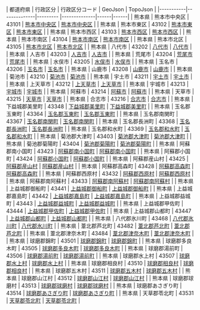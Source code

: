 | 都道府県 | 行政区分 | 行政区分コード | GeoJson | TopoJson |
|-----------|--------------|--------- |--------------|------|------|
| 熊本県 | 熊本市中央区 | 43101 | [熊本市中央区](/geojson/cities/43/43101.json) | [熊本市中央区](/topojson/cities/43/43101.topojson) |
| 熊本県 | 熊本市東区 | 43102 | [熊本市東区](/geojson/cities/43/43102.json) | [熊本市東区](/topojson/cities/43/43102.topojson) |
| 熊本県 | 熊本市西区 | 43103 | [熊本市西区](/geojson/cities/43/43103.json) | [熊本市西区](/topojson/cities/43/43103.topojson) |
| 熊本県 | 熊本市南区 | 43104 | [熊本市南区](/geojson/cities/43/43104.json) | [熊本市南区](/topojson/cities/43/43104.topojson) |
| 熊本県 | 熊本市北区 | 43105 | [熊本市北区](/geojson/cities/43/43105.json) | [熊本市北区](/topojson/cities/43/43105.topojson) |
| 熊本県 | 八代市 | 43202 | [八代市](/geojson/cities/43/43202.json) | [八代市](/topojson/cities/43/43202.topojson) |
| 熊本県 | 人吉市 | 43203 | [人吉市](/geojson/cities/43/43203.json) | [人吉市](/topojson/cities/43/43203.topojson) |
| 熊本県 | 荒尾市 | 43204 | [荒尾市](/geojson/cities/43/43204.json) | [荒尾市](/topojson/cities/43/43204.topojson) |
| 熊本県 | 水俣市 | 43205 | [水俣市](/geojson/cities/43/43205.json) | [水俣市](/topojson/cities/43/43205.topojson) |
| 熊本県 | 玉名市 | 43206 | [玉名市](/geojson/cities/43/43206.json) | [玉名市](/topojson/cities/43/43206.topojson) |
| 熊本県 | 山鹿市 | 43208 | [山鹿市](/geojson/cities/43/43208.json) | [山鹿市](/topojson/cities/43/43208.topojson) |
| 熊本県 | 菊池市 | 43210 | [菊池市](/geojson/cities/43/43210.json) | [菊池市](/topojson/cities/43/43210.topojson) |
| 熊本県 | 宇土市 | 43211 | [宇土市](/geojson/cities/43/43211.json) | [宇土市](/topojson/cities/43/43211.topojson) |
| 熊本県 | 上天草市 | 43212 | [上天草市](/geojson/cities/43/43212.json) | [上天草市](/topojson/cities/43/43212.topojson) |
| 熊本県 | 宇城市 | 43213 | [宇城市](/geojson/cities/43/43213.json) | [宇城市](/topojson/cities/43/43213.topojson) |
| 熊本県 | 阿蘇市 | 43214 | [阿蘇市](/geojson/cities/43/43214.json) | [阿蘇市](/topojson/cities/43/43214.topojson) |
| 熊本県 | 天草市 | 43215 | [天草市](/geojson/cities/43/43215.json) | [天草市](/topojson/cities/43/43215.topojson) |
| 熊本県 | 合志市 | 43216 | [合志市](/geojson/cities/43/43216.json) | [合志市](/topojson/cities/43/43216.topojson) |
| 熊本県 | 下益城郡美里町 | 43348 | [下益城郡美里町](/geojson/cities/43/43348.json) | [下益城郡美里町](/topojson/cities/43/43348.topojson) |
| 熊本県 | 玉名郡玉東町 | 43364 | [玉名郡玉東町](/geojson/cities/43/43364.json) | [玉名郡玉東町](/topojson/cities/43/43364.topojson) |
| 熊本県 | 玉名郡南関町 | 43367 | [玉名郡南関町](/geojson/cities/43/43367.json) | [玉名郡南関町](/topojson/cities/43/43367.topojson) |
| 熊本県 | 玉名郡長洲町 | 43368 | [玉名郡長洲町](/geojson/cities/43/43368.json) | [玉名郡長洲町](/topojson/cities/43/43368.topojson) |
| 熊本県 | 玉名郡和水町 | 43369 | [玉名郡和水町](/geojson/cities/43/43369.json) | [玉名郡和水町](/topojson/cities/43/43369.topojson) |
| 熊本県 | 菊池郡大津町 | 43403 | [菊池郡大津町](/geojson/cities/43/43403.json) | [菊池郡大津町](/topojson/cities/43/43403.topojson) |
| 熊本県 | 菊池郡菊陽町 | 43404 | [菊池郡菊陽町](/geojson/cities/43/43404.json) | [菊池郡菊陽町](/topojson/cities/43/43404.topojson) |
| 熊本県 | 阿蘇郡南小国町 | 43423 | [阿蘇郡南小国町](/geojson/cities/43/43423.json) | [阿蘇郡南小国町](/topojson/cities/43/43423.topojson) |
| 熊本県 | 阿蘇郡小国町 | 43424 | [阿蘇郡小国町](/geojson/cities/43/43424.json) | [阿蘇郡小国町](/topojson/cities/43/43424.topojson) |
| 熊本県 | 阿蘇郡産山村 | 43425 | [阿蘇郡産山村](/geojson/cities/43/43425.json) | [阿蘇郡産山村](/topojson/cities/43/43425.topojson) |
| 熊本県 | 阿蘇郡高森町 | 43428 | [阿蘇郡高森町](/geojson/cities/43/43428.json) | [阿蘇郡高森町](/topojson/cities/43/43428.topojson) |
| 熊本県 | 阿蘇郡西原村 | 43432 | [阿蘇郡西原村](/geojson/cities/43/43432.json) | [阿蘇郡西原村](/topojson/cities/43/43432.topojson) |
| 熊本県 | 阿蘇郡南阿蘇村 | 43433 | [阿蘇郡南阿蘇村](/geojson/cities/43/43433.json) | [阿蘇郡南阿蘇村](/topojson/cities/43/43433.topojson) |
| 熊本県 | 上益城郡御船町 | 43441 | [上益城郡御船町](/geojson/cities/43/43441.json) | [上益城郡御船町](/topojson/cities/43/43441.topojson) |
| 熊本県 | 上益城郡嘉島町 | 43442 | [上益城郡嘉島町](/geojson/cities/43/43442.json) | [上益城郡嘉島町](/topojson/cities/43/43442.topojson) |
| 熊本県 | 上益城郡益城町 | 43443 | [上益城郡益城町](/geojson/cities/43/43443.json) | [上益城郡益城町](/topojson/cities/43/43443.topojson) |
| 熊本県 | 上益城郡甲佐町 | 43444 | [上益城郡甲佐町](/geojson/cities/43/43444.json) | [上益城郡甲佐町](/topojson/cities/43/43444.topojson) |
| 熊本県 | 上益城郡山都町 | 43447 | [上益城郡山都町](/geojson/cities/43/43447.json) | [上益城郡山都町](/topojson/cities/43/43447.topojson) |
| 熊本県 | 八代郡氷川町 | 43468 | [八代郡氷川町](/geojson/cities/43/43468.json) | [八代郡氷川町](/topojson/cities/43/43468.topojson) |
| 熊本県 | 葦北郡芦北町 | 43482 | [葦北郡芦北町](/geojson/cities/43/43482.json) | [葦北郡芦北町](/topojson/cities/43/43482.topojson) |
| 熊本県 | 葦北郡津奈木町 | 43484 | [葦北郡津奈木町](/geojson/cities/43/43484.json) | [葦北郡津奈木町](/topojson/cities/43/43484.topojson) |
| 熊本県 | 球磨郡錦町 | 43501 | [球磨郡錦町](/geojson/cities/43/43501.json) | [球磨郡錦町](/topojson/cities/43/43501.topojson) |
| 熊本県 | 球磨郡多良木町 | 43505 | [球磨郡多良木町](/geojson/cities/43/43505.json) | [球磨郡多良木町](/topojson/cities/43/43505.topojson) |
| 熊本県 | 球磨郡湯前町 | 43506 | [球磨郡湯前町](/geojson/cities/43/43506.json) | [球磨郡湯前町](/topojson/cities/43/43506.topojson) |
| 熊本県 | 球磨郡水上村 | 43507 | [球磨郡水上村](/geojson/cities/43/43507.json) | [球磨郡水上村](/topojson/cities/43/43507.topojson) |
| 熊本県 | 球磨郡相良村 | 43510 | [球磨郡相良村](/geojson/cities/43/43510.json) | [球磨郡相良村](/topojson/cities/43/43510.topojson) |
| 熊本県 | 球磨郡五木村 | 43511 | [球磨郡五木村](/geojson/cities/43/43511.json) | [球磨郡五木村](/topojson/cities/43/43511.topojson) |
| 熊本県 | 球磨郡山江村 | 43512 | [球磨郡山江村](/geojson/cities/43/43512.json) | [球磨郡山江村](/topojson/cities/43/43512.topojson) |
| 熊本県 | 球磨郡球磨村 | 43513 | [球磨郡球磨村](/geojson/cities/43/43513.json) | [球磨郡球磨村](/topojson/cities/43/43513.topojson) |
| 熊本県 | 球磨郡あさぎり町 | 43514 | [球磨郡あさぎり町](/geojson/cities/43/43514.json) | [球磨郡あさぎり町](/topojson/cities/43/43514.topojson) |
| 熊本県 | 天草郡苓北町 | 43531 | [天草郡苓北町](/geojson/cities/43/43531.json) | [天草郡苓北町](/topojson/cities/43/43531.topojson) |
